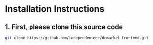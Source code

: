 # Installation Instructions

## 1. First, please clone this source code

```sh
git clone https://github.com/independenceee/demarket-frontend.git
```
